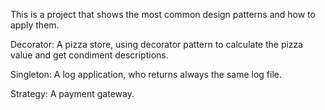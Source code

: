 This is a project that shows the most common design patterns and how to apply them.

Decorator: A pizza store, using decorator pattern to calculate the pizza value and get condiment descriptions.

Singleton: A log application, who returns always the same log file.

Strategy: A payment gateway.
